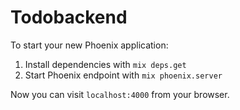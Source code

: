 # Todobackend

To start your new Phoenix application:

1. Install dependencies with `mix deps.get`
2. Start Phoenix endpoint with `mix phoenix.server`

Now you can visit `localhost:4000` from your browser.
